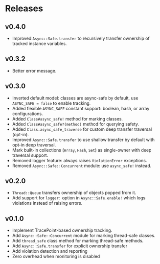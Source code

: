 # Releases

## v0.4.0

  - Improved `Async::Safe.transfer` to recursively transfer ownership of tracked instance variables.

## v0.3.2

  - Better error message.

## v0.3.0

  - Inverted default model: classes are async-safe by default, use `ASYNC_SAFE = false` to enable tracking.
  - Added flexible `ASYNC_SAFE` constant support: boolean, hash, or array configurations.
  - Added `Class#async_safe!` method for marking classes.
  - Added `Class#async_safe?(method)` method for querying safety.
  - Added `Class.async_safe_traverse` for custom deep transfer traversal (opt-in).
  - Improved `Async::Safe.transfer` to use shallow transfer by default with opt-in deep traversal.
  - Mark built-in collections (`Array`, `Hash`, `Set`) as single-owner with deep traversal support.
  - Removed logger feature: always raises `ViolationError` exceptions.
  - Removed `Async::Safe::Concurrent` module: use `async_safe!` instead.

## v0.2.0

  - `Thread::Queue` transfers ownership of objects popped from it.
  - Add support for `logger:` option in `Async::Safe.enable!` which logs violations instead of raising errors.

## v0.1.0

  - Implement TracePoint-based ownership tracking.
  - Add `Async::Safe::Concurrent` module for marking thread-safe classes.
  - Add `thread_safe` class method for marking thread-safe methods.
  - Add `Async::Safe.transfer` for explicit ownership transfer
  - Add violation detection and reporting
  - Zero overhead when monitoring is disabled
